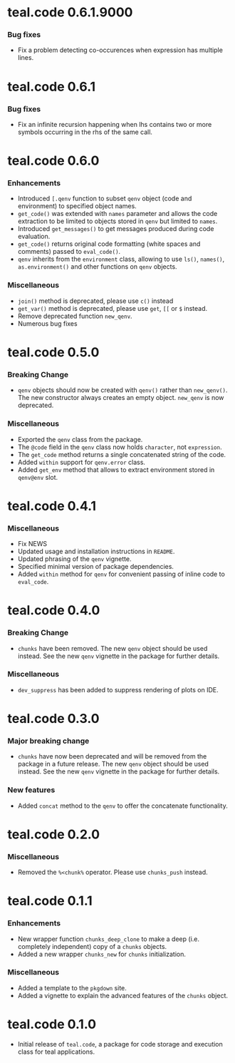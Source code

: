 # teal.code 0.6.1.9000

### Bug fixes

* Fix a problem detecting co-occurences when expression has multiple lines.

# teal.code 0.6.1

### Bug fixes

* Fix an infinite recursion happening when lhs contains two or more symbols occurring in the rhs of the same call.

# teal.code 0.6.0

### Enhancements

* Introduced `[.qenv` function to subset `qenv` object (code and environment) to specified object names.
* `get_code()` was extended with `names` parameter and allows the code extraction to be limited to objects stored in
`qenv` but limited to `names`.
* Introduced `get_messages()` to get messages produced during code evaluation.
* `get_code()` returns original code formatting (white spaces and comments) passed to `eval_code()`.
* `qenv` inherits from the `environment` class, allowing to use `ls()`, `names()`, `as.environment()` and other functions on `qenv` objects.

### Miscellaneous

* `join()` method is deprecated, please use `c()` instead
* `get_var()` method is deprecated, please use `get`, `[[` or `$` instead.
* Remove deprecated function `new_qenv`.
* Numerous bug fixes

# teal.code 0.5.0

### Breaking Change

* `qenv` objects should now be created with `qenv()` rather than `new_qenv()`. The new constructor always creates an empty object. `new_qenv` is now deprecated.

### Miscellaneous

* Exported the `qenv` class from the package.
* The `@code` field in the `qenv` class now holds `character`, not `expression`.
* The `get_code` method  returns a single concatenated string of the code.
* Added `within` support for `qenv.error` class.
* Added `get_env` method that allows to extract environment stored in `qenv@env` slot.

# teal.code 0.4.1

### Miscellaneous
* Fix NEWS
* Updated usage and installation instructions in `README`.
* Updated phrasing of the `qenv` vignette.
* Specified minimal version of package dependencies.
* Added `within` method for `qenv` for convenient passing of inline code to `eval_code`.

# teal.code 0.4.0

### Breaking Change
* `chunks` have been removed. The new `qenv` object should be used instead. See the new `qenv` vignette in the package for further details.

### Miscellaneous
* `dev_suppress` has been added to suppress rendering of plots on IDE.

# teal.code 0.3.0

### Major breaking change
* `chunks` have now been deprecated and will be removed from the package in a future release. The new `qenv` object should be used instead. See the new `qenv` vignette in the package for further details.

### New features
* Added `concat` method to the `qenv` to offer the concatenate functionality.

# teal.code 0.2.0

### Miscellaneous
* Removed the `%<chunk%` operator. Please use `chunks_push` instead.

# teal.code 0.1.1

### Enhancements
* New wrapper function `chunks_deep_clone` to make a deep (i.e. completely independent) copy of a `chunks` objects.
* Added a new wrapper `chunks_new` for `chunks` initialization.

### Miscellaneous
* Added a template to the `pkgdown` site.
* Added a vignette to explain the advanced features of the `chunks` object.

# teal.code 0.1.0

* Initial release of `teal.code`, a package for code storage and execution class for teal applications.
